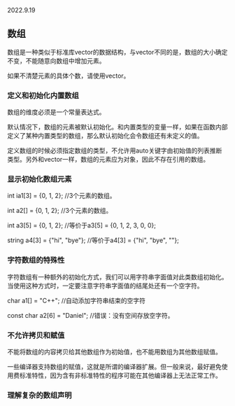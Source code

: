 2022.9.19


## 数组
数组是一种类似于标准库vector的数据结构，与vector不同的是，数组的大小确定不变，不能随意向数组中增加元素。

如果不清楚元素的具体个数，请使用vector。

### 定义和初始化内置数组
数组的维度必须是一个常量表达式。

默认情况下，数组的元素被默认初始化。和内置类型的变量一样，如果在函数内部定义了某种内置类型的数组，那么默认初始化会令数组还有未定义的值。

定义数组的时候必须指定数组的类型，不允许用auto关键字由初始值的列表推断类型。另外和vector一样，数组的元素应为对象，因此不存在引用的数组。

### 显示初始化数组元素
int ia1[3] = {0, 1, 2}; //3个元素的数组。

int a2[] = {0, 1, 2};  //3个元素的数组。

int a3[5] = {0, 1, 2};  //等价于a3[5] = {0, 1, 2, 3, 0, 0};

string a4[3] = {"hi", "bye"};  //等价于a4[3] = {"hi", "bye", ""};

### 字符数组的特殊性
字符数组有一种额外的初始化方式，我们可以用字符串字面值对此类数组初始化。当使用这种方式时，一定要注意字符串字面值的结尾处还有一个空字符。

char a1[] = "C++";  //自动添加字符串结束的空字符

const char a2[6] = "Daniel";  //错误：没有空间存放空字符。

### 不允许拷贝和赋值
不能将数组的内容拷贝给其他数组作为初始值，也不能用数组为其他数组赋值。

一些编译器支持数组的赋值，这就是所谓的编译器扩展。但一般来说，最好避免使用费标准特性，因为含有非标准特性的程序可能在其他编译器上无法正常工作。

### 理解复杂的数组声明